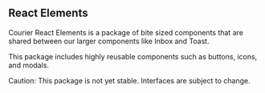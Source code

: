 ## React Elements

Courier React Elements is a package of bite sized components that are shared between our
larger components like Inbox and Toast.

This package includes highly reusable components such as buttons, icons, and modals.

Caution: This package is not yet stable. Interfaces are subject to change.
